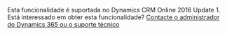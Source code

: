 Esta funcionalidade é suportada no Dynamics CRM Online 2016 Update 1. Está interessado em obter esta funcionalidade? [Contacte o administrador do Dynamics 365 ou o suporte técnico](../basics/find-administrator-support.md)
